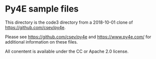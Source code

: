 # Py4E sample files

This directory is the code3 directory from a 2018-10-01 clone of https://github.com/csev/py4e.


Please see https://github.com/csev/py4e and https://www.py4e.com/ for additional information on these files.

All conentent is available under the CC or Apache 2.0 license.



